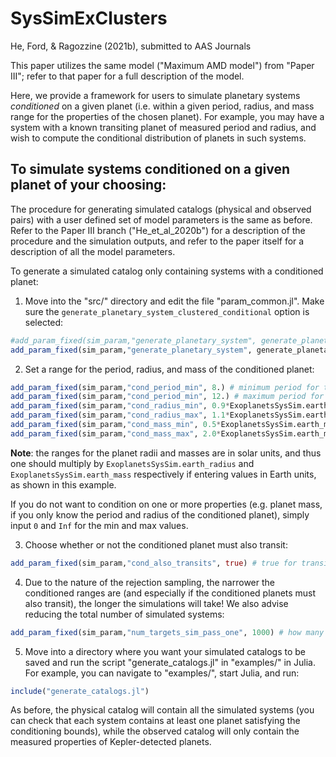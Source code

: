 # SysSimExClusters

He, Ford, & Ragozzine (2021b), submitted to AAS Journals


This paper utilizes the same model ("Maximum AMD model") from "Paper III"; refer to that paper for a full description of the model.

Here, we provide a framework for users to simulate planetary systems *conditioned* on a given planet (i.e. within a given period, radius, and mass range for the properties of the chosen planet). For example, you may have a system with a known transiting planet of measured period and radius, and wish to compute the conditional distribution of planets in such systems.


## To simulate systems conditioned on a given planet of your choosing:

The procedure for generating simulated catalogs (physical and observed pairs) with a user defined set of model parameters is the same as before. Refer to the Paper III branch ("He_et_al_2020b") for a description of the procedure and the simulation outputs, and refer to the paper itself for a description of all the model parameters.

To generate a simulated catalog only containing systems with a conditioned planet:

1. Move into the "src/" directory and edit the file "param_common.jl". Make sure the `generate_planetary_system_clustered_conditional` option is selected:
```julia
#add_param_fixed(sim_param,"generate_planetary_system", generate_planetary_system_clustered) # this is for simulating a full catalog without conditioning (e.g. for previous papers)
add_param_fixed(sim_param,"generate_planetary_system", generate_planetary_system_clustered_conditional) # this is for simulating a catalog conditioned on a given planet
```

2. Set a range for the period, radius, and mass of the conditioned planet:
```julia
add_param_fixed(sim_param,"cond_period_min", 8.) # minimum period for the conditioned planets
add_param_fixed(sim_param,"cond_period_min", 12.) # maximum period for the conditioned planets
add_param_fixed(sim_param,"cond_radius_min", 0.9*ExoplanetsSysSim.earth_radius) # minimum radius for the conditioned planets
add_param_fixed(sim_param,"cond_radius_max", 1.1*ExoplanetsSysSim.earth_radius) # maximum radius for the conditioned planets
add_param_fixed(sim_param,"cond_mass_min", 0.5*ExoplanetsSysSim.earth_mass) # minimum mass for the conditioned planets
add_param_fixed(sim_param,"cond_mass_max", 2.0*ExoplanetsSysSim.earth_mass) # maximum mass for the conditioned planets
```
**Note**: the ranges for the planet radii and masses are in solar units, and thus one should multiply by `ExoplanetsSysSim.earth_radius` and `ExoplanetsSysSim.earth_mass` respectively if entering values in Earth units, as shown in this example.

If you do not want to condition on one or more properties (e.g. planet mass, if you only know the period and radius of the conditioned planet), simply input `0` and `Inf` for the min and max values.

3. Choose whether or not the conditioned planet must also transit:
```julia
add_param_fixed(sim_param,"cond_also_transits", true) # true for transiting, false for isotropic distribution (may or may not transit)
```

4. Due to the nature of the rejection sampling, the narrower the conditioned ranges are (and especially if the conditioned planets must also transit), the longer the simulations will take! We also advise reducing the total number of simulated systems:
```julia
add_param_fixed(sim_param,"num_targets_sim_pass_one", 1000) # how many systems with conditioned planets to collect in total
```

5. Move into a directory where you want your simulated catalogs to be saved and run the script "generate_catalogs.jl" in "examples/" in Julia. For example, you can navigate to "examples/", start Julia, and run:
```julia
include("generate_catalogs.jl")
```

As before, the physical catalog will contain all the simulated systems (you can check that each system contains at least one planet satisfying the conditioning bounds), while the observed catalog will only contain the measured properties of Kepler-detected planets.
